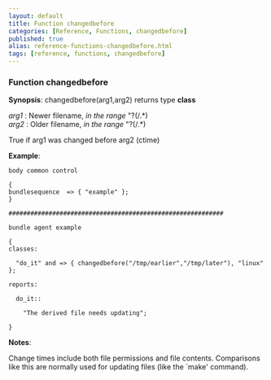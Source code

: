 ```yaml
---
layout: default
title: Function changedbefore
categories: [Reference, Functions, changedbefore]
published: true
alias: reference-functions-changedbefore.html
tags: [reference, functions, changedbefore]
---
```


### Function changedbefore

**Synopsis**: changedbefore(arg1,arg2) returns type **class**

  
 *arg1* : Newer filename, *in the range* "?(/.\*)   
 *arg2* : Older filename, *in the range* "?(/.\*)   

True if arg1 was changed before arg2 (ctime)

**Example**:  
   

```cf3
body common control

{
bundlesequence  => { "example" };
}

###########################################################

bundle agent example

{     
classes:

  "do_it" and => { changedbefore("/tmp/earlier","/tmp/later"), "linux" }; 

reports:

  do_it::

    "The derived file needs updating";

}
```

**Notes**:  
   

Change times include both file permissions and file contents.
Comparisons like this are normally used for updating files (like the
\`make' command).
